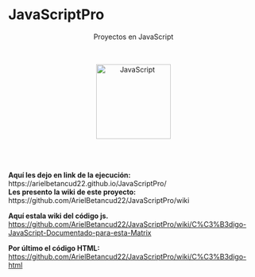 # JavaScriptPro

<div align="center">
Proyectos en JavaScript
</div>
</br>

<div align="center">
<a href="https://www.javascript.com/" target="_blank"><img style="margin: 30px" src="https://profilinator.rishav.dev/skills-assets/javascript-original.svg" alt="JavaScript" height="150" /></a>
</div>
</br>
</br>
<strong>Aquí les dejo en link de la ejecución:</strong></br>
https://arielbetancud22.github.io/JavaScriptPro/

<br>
<strong>Les presento la wiki de este proyecto:</strong></br>
https://github.com/ArielBetancud22/JavaScriptPro/wiki

<strong>Aquí estala wiki del código js.</strong></br>
https://github.com/ArielBetancud22/JavaScriptPro/wiki/C%C3%B3digo-JavaScript-Documentado-para-esta-Matrix

<strong>Por último el código HTML:</strong>
https://github.com/ArielBetancud22/JavaScriptPro/wiki/C%C3%B3digo-html
